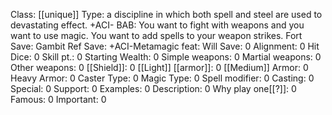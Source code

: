 Class: [[unique]]
Type:  a discipline in which both spell and steel are used to devastating effect. +ACI-
BAB: You want to fight with weapons and you want to use magic. You want to add spells to your weapon strikes. 
Fort Save: Gambit
Ref Save: +ACI-Metamagic feat: 
Will Save: 0
Alignment: 0
Hit Dice: 0
Skill pt.: 0
Starting Wealth: 0
Simple weapons: 0
Martial weapons: 0
Other weapons: 0
[[Shield]]: 0
[[Light]] [[armor]]: 0
[[Medium]] Armor: 0
Heavy Armor: 0
Caster Type: 0
Magic Type: 0
Spell modifier: 0
Casting: 0
Special: 0
Support: 0
Examples: 0
Description: 0
Why play one[[?]]: 0
Famous: 0
Important: 0
